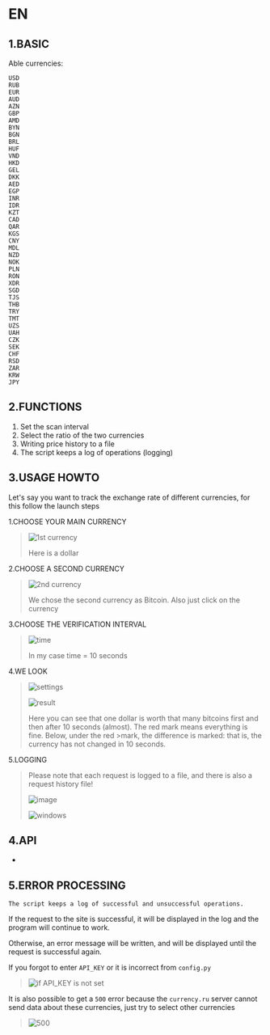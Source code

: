EN
==

1.BASIC
--
Able currencies:

```
USD
RUB
EUR
AUD
AZN
GBP
AMD
BYN
BGN
BRL
HUF
VND
HKD
GEL
DKK
AED
EGP
INR
IDR
KZT
CAD
QAR
KGS
CNY
MDL
NZD
NOK
PLN
RON
XDR
SGD
TJS
THB
TRY
TMT
UZS
UAH
CZK
SEK
CHF
RSD
ZAR
KRW
JPY
```

2.FUNCTIONS
--
1. Set the scan interval
2. Select the ratio of the two currencies
3. Writing price history to a file
4. The script keeps a log of operations (logging)


3.USAGE HOWTO
--

Let's say you want to track the exchange rate of different currencies, for this follow the launch steps

1.CHOOSE YOUR MAIN CURRENCY
>![1st currency](https://user-images.githubusercontent.com/79650307/232417512-e23f67ed-2e9a-444d-9cf0-232883e2e984.png)
>
>Here is a dollar 

2.CHOOSE A SECOND CURRENCY
>![2nd currency](https://user-images.githubusercontent.com/79650307/232417605-c1936382-1217-4fa7-8a1e-4d8be98a4781.png)
>
>We chose the second currency as Bitcoin.
>Also just click on the currency

3.CHOOSE THE VERIFICATION INTERVAL
>![time](https://user-images.githubusercontent.com/79650307/232417724-f2519c79-314f-4b75-92d7-5d51ec37f5a0.png)
>
>In my case time = 10 seconds

4.WE LOOK
>![settings](https://user-images.githubusercontent.com/79650307/232417910-c6639752-9929-4b0e-981a-4bb3347181d4.png)
>
>![result](https://user-images.githubusercontent.com/79650307/232418565-222ef4d3-ab3f-471c-88e9-e6e99caf5a73.png)
>
>Here you can see that one dollar is worth that many bitcoins first and then after 10 seconds (almost). The red mark means everything is fine. Below, under the red >mark, the difference is marked: that is, the currency has not changed in 10 seconds.

5.LOGGING
>Please note that each request is logged to a file, and there is also a request history file!
>
>![image](https://user-images.githubusercontent.com/79650307/225626728-36df2a4c-9a6c-4e91-af57-963f63d26ebe.png)
>
>![windows](https://user-images.githubusercontent.com/79650307/232423286-5943f8cf-2cc4-4aa8-a856-706cec3a98de.png)


4.API
--
-

5.ERROR PROCESSING 
--

``The script keeps a log of successful and unsuccessful operations.``

If the request to the site is successful, it will be displayed in the log and the program will continue to work.

Otherwise, an error message will be written, and will be displayed until the request is successful again.

If you forgot to enter `API_KEY` or it is incorrect from `config.py`
>![if API_KEY is not set](https://user-images.githubusercontent.com/79650307/232423544-638287bf-e097-4417-a02c-ba33251d7a9c.png)

It is also possible to get a `500` error because the `currency.ru` server cannot send data about these currencies, just try to select other currencies
>![500](https://user-images.githubusercontent.com/79650307/232423959-00b172a2-389d-45ef-a22f-b3ce8b596531.png)


